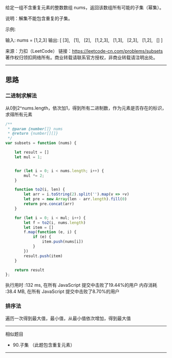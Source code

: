 给定一组不含重复元素的整数数组 nums，返回该数组所有可能的子集（幂集）。

说明：解集不能包含重复的子集。

示例:

输入: nums = [1,2,3]
输出:
[
  [3],
  [1],
  [2],
  [1,2,3],
  [1,3],
  [2,3],
  [1,2],
  []
]

来源：力扣（LeetCode）
链接：https://leetcode-cn.com/problems/subsets
著作权归领扣网络所有。商业转载请联系官方授权，非商业转载请注明出处。

----

## 思路

### 二进制求解法

从0到2^nums.length，依次加1，得到所有二进制数，作为元素是否存在的标识，求得所有元素

```javascript
/**
 * @param {number[]} nums
 * @return {number[][]}
 */
var subsets = function (nums) {

    let result = []
    let mul = 1;


    for (let i = 0; i < nums.length; i++) {
        mul *= 2;
    }

    function to2(i, len) {
        let arr = i.toString(2).split('').map(v => +v)
        let pre = new Array(len - arr.length).fill(0)
        return pre.concat(arr)
    }

    for (let i = 0; i < mul; i++) {
        let f = to2(i, nums.length)
        let item = []
        f.map(function (e, i) {
            if (e) {
                item.push(nums[i])
            }
        })
        result.push(item)
    }

    return result
};
```

执行用时 :132 ms, 在所有 JavaScript 提交中击败了19.44%的用户
内存消耗 :38.4 MB, 在所有 JavaScript 提交中击败了8.70%的用户

### 排序法

遍历一次得到最大值，最小值，从最小值依次增加，得到最大值




---

相似题目 

- 90.子集 （此题包含重复元素）

---
